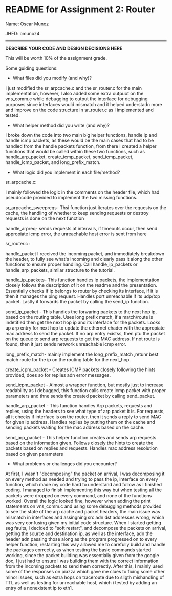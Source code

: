 # README for Assignment 2: Router

Name: Oscar Munoz

JHED: omunoz4

---

**DESCRIBE YOUR CODE AND DESIGN DECISIONS HERE**

This will be worth 10% of the assignment grade.

Some guiding questions:
- What files did you modify (and why)?

I just modified the sr_arpcache.c and the sr_router.c for the main implementation, however, I also added some extra outpuot on the vns_comm.c while debugging to output the interface for debugging purposes since interfaces would mismatch and it helped understadn more and improve on the code structure in sr_router.c as I implemented and tested. 


- What helper method did you write (and why)?

I broke down the code into two main big helper functions, handle ip and handle icmp packets, as these would be the main cases that had to be handled from the handle packets function, from there I created a helper functions that would be called within these two functions, such as handle_arp_packet, create_icmp_packet, send_icmp_packet, handle_icmp_packet, and long_prefix_match.


- What logic did you implement in each file/method?

sr_arpcache.c:

I mainly followed the logic in the comments on the header file, which had pseudocode provided to implement the two missing functions. 

sr_arpcache_sweepreqs- Thsi function just iterates over the requests on the cache, the handling of whether to keep sending requests or destroy requests is done on the next function

handle_arpreq- sends requests at intervals, if timeouts occur, then send appropiate icmp error, the unreachable host error is sent from here

sr_router.c :

handle_packet
I received the incoming packet, and immediately breakdown the header, to fully see what's incoming and clearly pass it along the other functions to ensure proper handling. Call handle_ip_packets or handle_arp_packets, similar structure to the tutorial.

handle_ip_packets-
This function handles ip packets, the implementation closely follows the description of it on the readme and the presentation. Essentially checks if ip belongs to router by checking its interface, if it is then it manages the ping request. Handles port unreachable if its udp/tcp packet. Lastly it forwards the packet by calling the send_ip function. 

send_ip_packet - This handles the forwaring packets to the next hop ip, based on the routing table. Uses long prefix match, if a match/route is indetified then get the next hop ip and its interface for the packets. Looks up arp entry for next hop to update the ethernet ehader with the appropiate mac address to send the packet. If no arp entry existss, then ptu the packet on the queue to send arp requests to get the MAC address. If not route is found, then it just sends network unreachable icmp error. 

long_prefix_match- mainly implement the long_prefix_match ,retunr best match route for the ip on the routing table for the next_hop. 

create_icpm_packet - Creates ICMP packets closely following the hints provided, does so for replies adn error messages. 

send_icpm_packet - Almost a wrapper function, but mostly just to increase readability as I debugged, this function calls create icmp packet with proper parameters and thne sends the created packet by calling send_packet.

handle_arp_packet - This function handles Arp packets, requests and replies, using the headers to see what type of arp packet it is. For requests, all it checks if interface is on the router, then it sends a reply to send MAC for given ip address. Handles replies by putting them on the cache and sending packets waiting for the mac address based on the cache. 

send_arp_packet - This helper function creates and sends arp requests based on the information given. Follows closely the hints to create the packets based on replies and requests. Handles mac address resolution based on given parameters 

- What problems or challenges did you encounter?

At first, I wasn't "decomposing" the packet on arrival, I was decomposing it on every method as needed and trying to pass the ip, interface on every function, which made my code hard to understand and follow as I finished coding. I managed to finish implementing this way but when testing all the packets were dropped on every command, and none of the functions worked. Overall the logic looked fine, however when adding the print statements on vns_comm.c and using some debugging methods provided to see the state of the arp cache and packet headers, the main issue was mismatch in interfaces and assingning src adn dst addresses wrong, which was very confusing given my initial code structure. When I started getting seg faults, I decided to "soft restart", and decompose the packets on arrival, getting the source and destination ip, as well as the interface, adn the header adn passing those along as the program progressed on to every helper function, restarting this way allowed me to carefully build and handle the packages correctly, as when testing the basic commands started working, since the packet building was essentially given from the google doc, I just had to ensure I was building them with the correct information from the incoming packets to send them correctly. After this, I mainly used some of the responses on piazza which gave me clues to fixing some other minor issues, such as extra hops on traceroute due to sligth mishandling of TTL as well as testing for unreachable host, which i tested by adding an entry of a nonexistent ip to eth1. 
